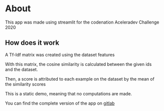 # About

This app was made using streamlit for the codenation Aceleradev Challenge 2020

## How does it work

A Tf-Idf matrix was created using the dataset features

With this matrix, the cosine similarity is calculated between the
given ids and the dataset.

Then, a score is attributed to each example on the dataset by
the mean of the similarity scores

This is a static demo, meaning that no computations are made.

You can find the complete version of the app on [gitlab](https://gitlab.com/flycher/codenation-aceleradev-ds-2020)
